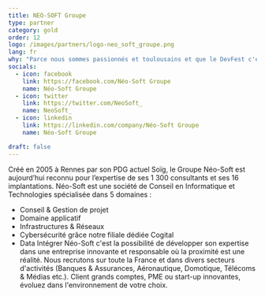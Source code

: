 ```yaml
---
title: NEO-SOFT Groupe
type: partner
category: gold
order: 12
logo: /images/partners/logo-neo_soft_groupe.png
lang: fr
why: "Parce nous sommes passionnés et toulousains et que le DevFest c'est LE regroupement des passionnées de la Ville Rose et d'ailleurs ! Parce que notre job ne s'arrête pas à satisfaire un client mais à apprendre et partager nos connaissances ."
socials:
  - icon: facebook
    link: https://facebook.com/Néo-Soft Groupe
    name: Néo-Soft Groupe
  - icon: twitter
    link: https://twitter.com/NeoSoft_
    name: NeoSoft_
  - icon: linkedin
    link: https://linkedin.com/company/Néo-Soft Groupe
    name: Néo-Soft Groupe

draft: false
---
```

Créé en 2005 à Rennes par son PDG actuel Soïg, le Groupe Néo-Soft est aujourd’hui reconnu pour l’expertise de ses 1 300 consultants et ses 16 implantations.
Néo-Soft est une société de Conseil en Informatique et Technologies spécialisée dans 5 domaines : 
- Conseil & Gestion de projet 
- Domaine applicatif
- Infrastructures & Réseaux 
- Cybersécurité grâce notre filiale dédiée Cogital 
- Data
Intégrer Néo-Soft c'est la possibilité de développer son expertise dans une entreprise innovante et responsable où la proximité est une réalité.
Nous recrutons sur toute la France et dans divers secteurs d'activités (Banques & Assurances, Aéronautique, Domotique, Télécoms & Médias etc.). 
Client grands comptes, PME ou start-up innovantes, évoluez dans l'environnement de votre choix.

